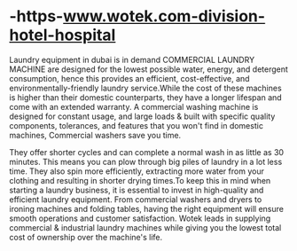 # -https-www.wotek.com-division-hotel-hospital
Laundry equipment in dubai is in demand COMMERCIAL LAUNDRY MACHINE are designed for the lowest possible water, energy, and detergent consumption, hence this provides an efficient, cost-effective, and environmentally-friendly laundry service.While the cost of these machines is higher than their domestic counterparts, they have a longer lifespan and come with an extended warranty. A commercial washing machine is designed for constant usage, and large loads & built with specific quality components, tolerances, and features that you won't find in domestic machines, Commercial washers save you time. 

They offer shorter cycles and can complete a normal wash in as little as 30 minutes. This means you can plow through big piles of laundry in a lot less time. They also spin more efficiently, extracting more water from your clothing and resulting in shorter drying times.To keep this in mind when starting a laundry business, it is essential to invest in high-quality and efficient laundry equipment. From commercial washers and dryers to ironing machines and folding tables, having the right equipment will ensure smooth operations and customer satisfaction. Wotek leads in supplying commercial & industrial laundry machines while giving you the lowest total cost of ownership over the machine's life. 
  


